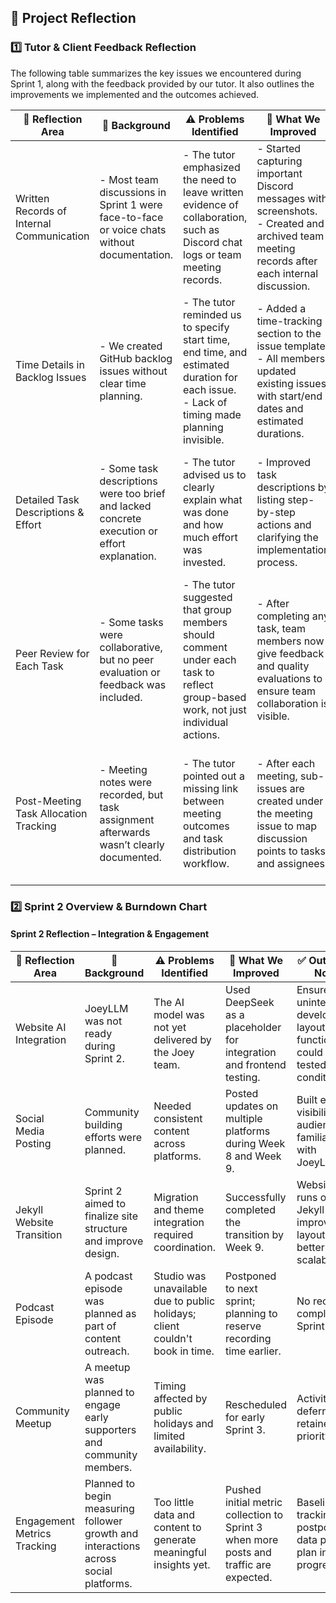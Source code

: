 ## 📘 Project Reflection

### 1️⃣ Tutor & Client Feedback Reflection  
The following table summarizes the key issues we encountered during Sprint 1, along with the feedback provided by our tutor. It also outlines the improvements we implemented and the outcomes achieved.

| 🌟 Reflection Area                        | 🧠 Background                                                                                              | ⚠️ Problems Identified                                                                                                                        | 🔧 What We Improved                                                                                                                                           | ✅ Outcome / Notes                                                                                                               | 👥 Executor     |
|------------------------------------------|------------------------------------------------------------------------------------------------------------|-----------------------------------------------------------------------------------------------------------------------------------------------|--------------------------------------------------------------------------------------------------------------------------------------------------------------|--------------------------------------------------------------------------------------------------------------------------------------------------------------------------------|----------------|
| Written Records of Internal Communication | - Most team discussions in Sprint 1 were face-to-face or voice chats without documentation.                | - The tutor emphasized the need to leave written evidence of collaboration, such as Discord chat logs or team meeting records.                | - Started capturing important Discord messages with screenshots.<br>- Created and archived team meeting records after each internal discussion.              | Internal communication is now documented and can be reviewed later by team members and external reviewers.                                                         | Yuhang Chen     |
| Time Details in Backlog Issues            | - We created GitHub backlog issues without clear time planning.                                            | - The tutor reminded us to specify start time, end time, and estimated duration for each issue.<br>- Lack of timing made planning invisible. | - Added a time-tracking section to the issue template.<br>- All members updated existing issues with start/end dates and estimated durations.                | Our Sprint 2 backlog now includes timing information, allowing better progress tracking and evaluation of execution discipline.                                  | All Members     |
| Detailed Task Descriptions & Effort       | - Some task descriptions were too brief and lacked concrete execution or effort explanation.               | - The tutor advised us to clearly explain what was done and how much effort was invested.                                                     | - Improved task descriptions by listing step-by-step actions and clarifying the implementation process.                                                      | Task processes and effort are now more transparent, helping stakeholders better understand contributions.                                                         | All Members     |
| Peer Review for Each Task                 | - Some tasks were collaborative, but no peer evaluation or feedback was included.                          | - The tutor suggested that group members should comment under each task to reflect group-based work, not just individual actions.            | - After completing any task, team members now give feedback and quality evaluations to ensure team collaboration is visible.                                | Every task now includes peer comments, reinforcing a collaborative working structure.                                                                             | All Members     |
| Post-Meeting Task Allocation Tracking     | - Meeting notes were recorded, but task assignment afterwards wasn’t clearly documented.                   | - The tutor pointed out a missing link between meeting outcomes and task distribution workflow.                                               | - After each meeting, sub-issues are created under the meeting issue to map discussion points to tasks and assignees.                                        | Meeting decisions now flow clearly into task execution, making workflow transparent to both internal and external stakeholders.                                  | All Members     |
### 2️⃣ Sprint 2 Overview & Burndown Chart
#### Sprint 2 Reflection – Integration & Engagement

| 🌟 Reflection Area               | 🧠 Background                                                                                             | ⚠️ Problems Identified                                                                                   | 🔧 What We Improved                                                                                          | ✅ Outcome / Notes                                                                                  | 👥 Executor     |
|----------------------------------|-----------------------------------------------------------------------------------------------------------|------------------------------------------------------------------------------------------------------------|--------------------------------------------------------------------------------------------------------------|-----------------------------------------------------------------------------------------------------|----------------|
| Website AI Integration           | JoeyLLM was not ready during Sprint 2.                                                                    | The AI model was not yet delivered by the Joey team.                                                      | Used DeepSeek as a placeholder for integration and frontend testing.                                         | Ensured uninterrupted development; layout and function flow could be tested in real conditions.     | 👨‍💻 Yuetao Zhang & Wenzhao Zheng   |
| Social Media Posting             | Community building efforts were planned.                                                                  | Needed consistent content across platforms.                                                                | Posted updates on multiple platforms during Week 8 and Week 9.                                               | Built early visibility and audience familiarity with JoeyLLM.                                        | 👥 Xuefei Luan & Ke Wen   |
| Jekyll Website Transition        | Sprint 2 aimed to finalize site structure and improve design.                                             | Migration and theme integration required coordination.                                                     | Successfully completed the transition by Week 9.                                                              | Website now runs on Jekyll with improved layout and better scalability.                             | 👨‍💻 Xiangyu Bi    |
| Podcast Episode                  | A podcast episode was planned as part of content outreach.                                                | Studio was unavailable due to public holidays; client couldn't book in time.                               | Postponed to next sprint; planning to reserve recording time earlier.                                        | No recording completed in Sprint 2.                                                                   | 👥 All members |
| Community Meetup                 | A meetup was planned to engage early supporters and community members.                                    | Timing affected by public holidays and limited availability.                                               | Rescheduled for early Sprint 3.                                                                              | Activity deferred but retained as priority task.                                                     | 👥 All Members  |
| Engagement Metrics Tracking      | Planned to begin measuring follower growth and interactions across social platforms.                      | Too little data and content to generate meaningful insights yet.                                           | Pushed initial metric collection to Sprint 3 when more posts and traffic are expected.                       | Baseline tracking postponed; data pipeline plan in progress.                                        | 📊 All members   |

